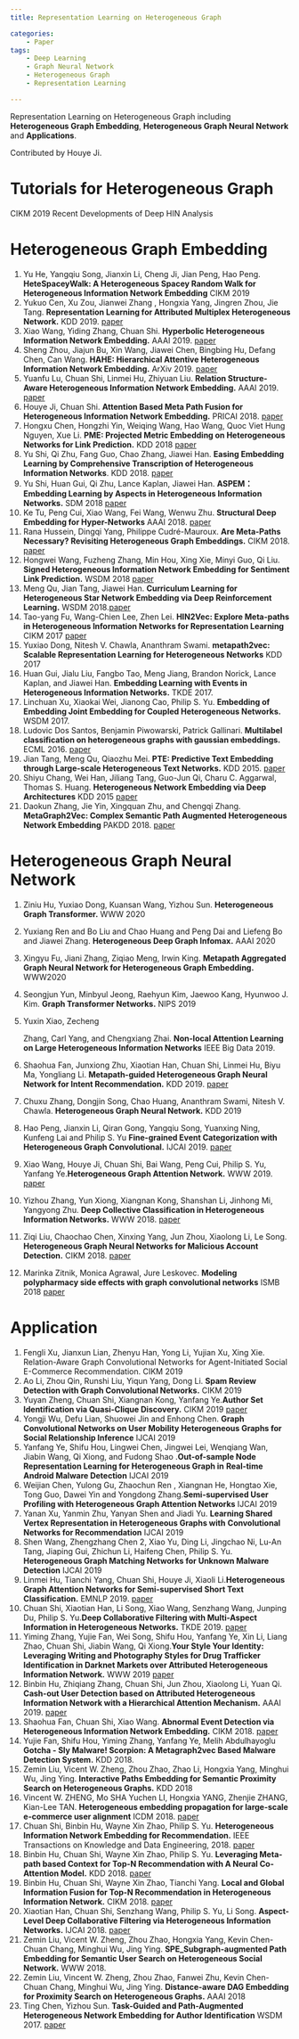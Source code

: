 ```yaml
---
title: Representation Learning on Heterogeneous Graph

categories: 
	- Paper
tags:
	- Deep Learning
	- Graph Neural Network
	- Heterogeneous Graph
	- Representation Learning

---
```


Representation Learning on Heterogeneous Graph including **Heterogeneous Graph Embedding**, **Heterogeneous Graph Neural Network** and **Applications**.

Contributed by Houye Ji.

# Tutorials for Heterogeneous Graph
CIKM 2019 Recent Developments of Deep HIN Analysis


# Heterogeneous Graph Embedding

1. Yu He, Yangqiu Song, Jianxin Li, Cheng Ji, Jian Peng, Hao Peng. **HeteSpaceyWalk: A Heterogeneous Spacey Random Walk for Heterogeneous Information Network Embedding** CIKM 2019
2. Yukuo Cen, Xu Zou, Jianwei Zhang , Hongxia Yang, Jingren Zhou, Jie Tang. **Representation Learning for Attributed Multiplex Heterogeneous Network.** KDD 2019. [paper](https://arxiv.org/abs/1905.01669)
3. Xiao Wang, Yiding Zhang, Chuan Shi. **Hyperbolic Heterogeneous Information Network Embedding.** AAAI 2019. [paper](http://shichuan.org/doc/65.pdf) 
4. Sheng Zhou, Jiajun Bu, Xin Wang, Jiawei Chen, Bingbing Hu, Defang Chen, Can Wang. **HAHE: Hierarchical Attentive Heterogeneous Information Network Embedding.** ArXiv 2019. [paper](https://arxiv.org/abs/1902.01475 )
5. Yuanfu Lu, Chuan Shi, Linmei Hu, Zhiyuan Liu. **Relation Structure-Aware Heterogeneous Information Network Embedding.** AAAI 2019. [paper](http://shichuan.org/doc/63.pdf)
6. Houye Ji, Chuan Shi. **Attention Based Meta Path Fusion for Heterogeneous Information Network Embedding.** PRICAI 2018. [paper](http://shichuan.org/doc/55.pdf)
7. Hongxu Chen, Hongzhi Yin, Weiqing Wang, Hao Wang, Quoc Viet Hung Nguyen, Xue Li. **PME: Projected Metric Embedding on Heterogeneous Networks for Link Prediction.** KDD 2018 [paper](http://net.pku.edu.cn/daim/hongzhi.yin/papers/KDD18-Hongxu.pdf)
8. Yu Shi, Qi Zhu, Fang Guo, Chao Zhang, Jiawei Han.  **Easing Embedding Learning by Comprehensive Transcription of Heterogeneous Information Networks**.  KDD 2018. [paper](https://arxiv.org/abs/1807.03490)
9. Yu Shi, Huan Gui, Qi Zhu, Lance Kaplan, Jiawei Han. **ASPEM：Embedding Learning by Aspects in Heterogeneous Information Networks.** SDM 2018 [paper](http://yushi2.web.engr.illinois.edu/sdm18.pdf) 
10. Ke Tu, Peng Cui, Xiao Wang, Fei Wang, Wenwu Zhu. **Structural Deep Embedding for Hyper-Networks** AAAI 2018. [paper](https://arxiv.org/abs/1711.10146) 
11. Rana Hussein, Dingqi Yang, Philippe Cudré-Mauroux.  **Are Meta-Paths Necessary? Revisiting Heterogeneous Graph Embeddings.** CIKM 2018. [paper](https://dl.acm.org/citation.cfm?id=3271777)
12. Hongwei Wang, Fuzheng Zhang, Min Hou, Xing Xie, Minyi Guo, Qi Liu. **Signed Heterogeneous Information Network Embedding for Sentiment Link Prediction.** WSDM 2018 [paper](https://arxiv.org/pdf/1712.00732)
13. Meng Qu, Jian Tang, Jiawei Han. **Curriculum Learning for Heterogeneous Star Network Embedding via Deep Reinforcement Learning.** WSDM 2018.[paper](http://hanj.cs.illinois.edu/pdf/wsdm18_mqu.pdf)
14. Tao-yang Fu, Wang-Chien Lee, Zhen Lei. **HIN2Vec: Explore Meta-paths in Heterogeneous Information Networks for Representation Learning** CIKM 2017 [paper](http://shichuan.org/hin/topic/Embedding/2017.%20CIKM%20HIN2Vec.pdf) 
15. Yuxiao Dong, Nitesh V. Chawla, Ananthram Swami. **metapath2vec: Scalable Representation Learning for Heterogeneous Networks** KDD 2017
16. Huan Gui, Jialu Liu, Fangbo Tao, Meng Jiang, Brandon Norick, Lance Kaplan, and Jiawei Han. **Embedding Learning with Events in Heterogeneous Information Networks.** TKDE 2017.
17. Linchuan Xu, Xiaokai Wei, Jianong Cao, Philip S. Yu. **Embedding of Embedding  Joint Embedding for Coupled Heterogeneous Networks.** WSDM 2017.
18. Ludovic Dos Santos, Benjamin Piwowarski, Patrick Gallinari. **Multilabel classification on heterogeneous graphs with gaussian embeddings.** ECML 2016. [paper](https://link.springer.com/chapter/10.1007/978-3-319-46227-1_38 ) 
19. Jian Tang, Meng Qu, Qiaozhu Mei. **PTE: Predictive Text Embedding through Large-scale Heterogeneous Text Networks.** KDD 2015. [paper](http://dl.acm.org/citation.cfm?id=2783307)
20. Shiyu Chang, Wei Han, Jiliang Tang, Guo-Jun Qi, Charu C. Aggarwal, Thomas S. Huang. **Heterogeneous Network Embedding via Deep Architectures** KDD 2015 [paper](https://dl.acm.org/citation.cfm?doid=2783258.2783296 )
21. Daokun Zhang, Jie Yin, Xingquan Zhu, and Chengqi Zhang. **MetaGraph2Vec: Complex Semantic Path Augmented Heterogeneous Network Embedding** PAKDD 2018.  [paper](https://arxiv.org/pdf/1803.02533.pdf)

# Heterogeneous Graph Neural Network

1. Ziniu Hu, Yuxiao Dong, Kuansan Wang, Yizhou Sun. **Heterogeneous Graph Transformer.** WWW 2020

2. Yuxiang Ren and Bo Liu and Chao Huang and Peng Dai and Liefeng Bo and Jiawei Zhang. **Heterogeneous Deep Graph Infomax.** AAAI 2020

3. Xingyu Fu, Jiani Zhang, Ziqiao Meng, Irwin King. **Metapath Aggregated Graph Neural Network for Heterogeneous Graph Embedding.** WWW2020

4. Seongjun Yun, Minbyul Jeong, Raehyun Kim, Jaewoo Kang, Hyunwoo J. Kim. **Graph Transformer Networks.** NIPS 2019

5. Yuxin Xiao, Zecheng

   Zhang, Carl Yang, and Chengxiang Zhai. **Non-local Attention Learning on Large Heterogeneous Information Networks** IEEE Big Data 2019.

6. Shaohua Fan, Junxiong Zhu, Xiaotian Han, Chuan Shi, Linmei Hu, Biyu Ma, Yongliang Li. **Metapath-guided Heterogeneous Graph Neural Network for Intent Recommendation.** KDD 2019. [paper](https://dl.acm.org/citation.cfm?id=3330673)

7. Chuxu Zhang, Dongjin Song, Chao Huang, Ananthram Swami, Nitesh V. Chawla. **Heterogeneous Graph Neural Network.** KDD 2019

8. Hao Peng, Jianxin Li, Qiran Gong, Yangqiu Song, Yuanxing Ning, Kunfeng Lai  and Philip S. Yu **Fine-grained Event Categorization with Heterogeneous Graph Convolutional.** IJCAI 2019. [paper](https://arxiv.org/abs/1906.04580)

9. Xiao Wang, Houye Ji, Chuan Shi, Bai Wang, Peng Cui, Philip S. Yu, Yanfang Ye.**Heterogeneous Graph Attention Network.** WWW 2019. [paper](https://github.com/Jhy1993/HAN)

10. Yizhou Zhang, Yun Xiong, Xiangnan Kong, Shanshan Li, Jinhong Mi, Yangyong Zhu. **Deep Collective Classification in Heterogeneous Information Networks.** WWW 2018. [paper](https://dl.acm.org/citation.cfm?id=3186106)

11. Ziqi Liu, Chaochao Chen, Xinxing Yang, Jun Zhou, Xiaolong Li, Le Song. **Heterogeneous Graph Neural Networks for Malicious Account Detection.** CIKM 2018.   [paper](https://dl.acm.org/citation.cfm?id=3272010)

12. Marinka Zitnik, Monica Agrawal, Jure Leskovec. **Modeling polypharmacy side effects with graph convolutional networks** ISMB 2018 [paper](https://arxiv.org/abs/1802.00543 )

#  Application

1. Fengli Xu, Jianxun Lian, Zhenyu Han, Yong Li, Yujian Xu, Xing Xie. Relation-Aware Graph Convolutional Networks for Agent-Initiated Social E-Commerce Recommendation. CIKM 2019
2. Ao Li, Zhou Qin, Runshi Liu, Yiqun Yang, Dong Li. **Spam Review Detection with Graph Convolutional Networks.** CIKM 2019
3. Yuyan Zheng, Chuan Shi, Xiangnan Kong, Yanfang Ye.**Author Set Identification via Quasi-Clique Discovery.** CIKM 2019 [paper](http://shichuan.org/doc/72.pdf)
4. Yongji Wu, Defu Lian, Shuowei Jin and Enhong Chen. **Graph Convolutional Networks on User Mobility Heterogeneous Graphs for Social Relationship Inference** IJCAI 2019
5. Yanfang Ye, Shifu Hou, Lingwei Chen, Jingwei Lei, Wenqiang Wan, Jiabin Wang, Qi Xiong, and Fudong Shao .**Out-of-sample Node Representation Learning for Heterogeneous Graph in**
   **Real-time Android Malware Detection** IJCAI 2019
6. Weijian Chen, Yulong Gu, Zhaochun Ren , Xiangnan He, Hongtao Xie, Tong Guo, Dawei Yin and Yongdong Zhang.**Semi-supervised User Profiling with Heterogeneous Graph Attention Networks** IJCAI 2019
7. Yanan Xu, Yanmin Zhu, Yanyan Shen and Jiadi Yu. **Learning Shared Vertex Representation in Heterogeneous Graphs with**
   **Convolutional Networks for Recommendation** IJCAI 2019
8. Shen Wang,  Zhengzhang Chen 2, Xiao Yu, Ding Li, Jingchao Ni, Lu-An Tang, Jiaping Gui, Zhichun Li, Haifeng Chen, Philip S. Yu. **Heterogeneous Graph Matching Networks for Unknown Malware Detection** IJCAI 2019
9. Linmei Hu, Tianchi Yang, Chuan Shi, Houye Ji, Xiaoli Li.**Heterogeneous Graph Attention Networks for Semi-supervised Short Text Classification.** EMNLP 2019. [paper](http://shichuan.org/doc/73.pdf)
10. Chuan Shi, Xiaotian Han, Li Song, Xiao Wang, Senzhang Wang, Junping Du, Philip S. Yu.**Deep Collaborative Filtering with Multi-Aspect Information in Heterogeneous Networks.** TKDE 2019. [paper](http://shichuan.org/doc/75.pdf)
11. Yiming Zhang, Yujie Fan, Wei Song, Shifu Hou, Yanfang Ye, Xin Li, Liang Zhao, Chuan Shi, Jiabin Wang, Qi Xiong.**Your Style Your Identity: Leveraging Writing and Photography Styles for Drug Trafficker Identification in Darknet Markets over Attributed Heterogeneous Information Network.** WWW 2019 [paper](http://shichuan.org/doc/69.pdf)
12. Binbin Hu, Zhiqiang Zhang, Chuan Shi, Jun Zhou, Xiaolong Li, Yuan Qi. **Cash-out User Detection based on Attributed Heterogeneous Information Network with a Hierarchical Attention Mechanism.** AAAI 2019. [paper](http://shichuan.org/doc/64.pdf)
13. Shaohua Fan, Chuan Shi, Xiao Wang. **Abnormal Event Detection via Heterogeneous Information Network Embedding.** CIKM 2018. [paper](http://shichuan.org/doc/62.pdf)
14. Yujie Fan, Shifu Hou, Yiming Zhang, Yanfang Ye, Melih Abdulhayoglu **Gotcha - Sly Malware! Scorpion: A Metagraph2vec Based Malware Detection System.** KDD 2018.
15. Zemin Liu, Vicent W. Zheng, Zhou Zhao, Zhao Li, Hongxia Yang, Minghui Wu, Jing Ying.  **Interactive Paths Embedding for Semantic Proximity Search on Heterogeneous Graphs.** KDD 2018
16. Vincent W. ZHENG, Mo SHA Yuchen LI, Hongxia YANG, Zhenjie ZHANG, Kian-Lee TAN. **Heterogeneous embedding propagation for large-scale e-commerce user alignment** ICDM 2018. [paper](https://ink.library.smu.edu.sg/sis_research/4217/ ) 
17. Chuan Shi, Binbin Hu, Wayne Xin Zhao, Philip S. Yu. **Heterogeneous Information Network Embedding for Recommendation.** IEEE Transactions on Knowledge and Data Engineering, 2018. [paper](http://shichuan.org/doc/48.pdf)
18. Binbin Hu, Chuan Shi, Wayne Xin Zhao, Philip S. Yu. **Leveraging Meta-path based Context for Top-N Recommendation with A Neural Co-Attention Model.** KDD 2018. [paper](http://shichuan.org/doc/47.pdf)
19. Binbin Hu, Chuan Shi, Wayne Xin Zhao, Tianchi Yang. **Local and Global Information Fusion for Top-N Recommendation in Heterogeneous Information Network.** CIKM 2018. [paper](http://shichuan.org/doc/61.pdf) 
20. Xiaotian Han, Chuan Shi, Senzhang Wang, Philip S. Yu, Li Song. **Aspect-Level Deep Collaborative Filtering via Heterogeneous Information Networks.** IJCAI 2018. [paper](http://shichuan.org/doc/46.pdf)
21. Zemin Liu, Vicent W. Zheng, Zhou Zhao, Hongxia Yang, Kevin Chen-Chuan Chang, Minghui Wu, Jing Ying. **SPE_Subgraph-augmented Path Embedding for Semantic User Search on Heterogeneous Social Network.** WWW 2018.
22. Zemin Liu, Vincent W. Zheng, Zhou Zhao, Fanwei Zhu, Kevin Chen-Chuan Chang, Minghui Wu, Jing Ying. **Distance-aware DAG Embedding for Proximity Search on Heterogeneous Graphs.** AAAI 2018 
23. Ting Chen, Yizhou Sun. **Task-Guided and Path-Augmented Heterogeneous Network Embedding for Author Identification**  WSDM 2017. [paper](https://arxiv.org/pdf/1612.02814.pdf) 
